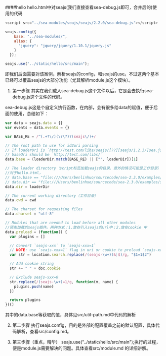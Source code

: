 ####hello
hello.html中对seajs(我们直接查看sea-debug.js即可，合并后的)使用的代码
```javascript
<script src="../sea-modules/seajs/seajs/2.2.0/sea-debug.js"></script>

seajs.config({
    base: "../sea-modules/",
    alias: {
      "jquery": "jquery/jquery/1.10.1/jquery.js"
    }
  });

seajs.use("../static/hello/src/main");

```
即我们后面需要对该案例，解析seajs的config，和seajs的use。不过这两个基本已经可以覆盖seajs的大部分功能（尤其解析module.js这个模块）。

1. 第一步骤
其实在我们载入sea-debug.js这个文件以后，它是会去执行sea-debug.js这个文件的代码。
                
sea-debug.js这是个自定义执行函数，在内部，会有很多给data的赋值，便于后面的使用，总结如下：
```javascript
var data = seajs.data = {}
var events = data.events = {}

var BASE_RE = /^(.+?\/)(\?\?)?(seajs\/)+/

// The root path to use for id2uri parsing
// If loaderUri is `http://test.com/libs/seajs/[??][seajs/1.2.3/]sea.js`, the
// baseUri should be `http://test.com/libs/`
data.base = (loaderDir.match(BASE_RE) || ["", loaderDir])[1]

// The loader directory（script标签加载seajs的目录，意外的情况可能是工作目录）
//对于hello.html，
// data.base == "file:///Users/benlinhuo/sourcecode/sea-2.3.0/examples/sea-modules/"
// data.dir == "file:///Users/benlinhuo/sourcecode/sea-2.3.0/examples/sea-modules/seajs/seajs/2.2.0/"
data.dir = loaderDir

// The current working directory（工作目录）
data.cwd = cwd

// The charset for requesting files
data.charset = "utf-8"

// Modules that are needed to load before all other modules
//预先加载的seajs插件。两种方式：1.放在引入seajs的url中；2.放在cookie 中
data.preload = (function() {
  var plugins = []

  // Convert `seajs-xxx` to `seajs-xxx=1`
  // NOTE: use `seajs-xxx=1` flag in uri or cookie to preload `seajs-xxx`
  var str = location.search.replace(/(seajs-\w+)(&|$)/g, "$1=1$2")

  // Add cookie string
  str += " " + doc.cookie

  // Exclude seajs-xxx=0
  str.replace(/(seajs-\w+)=1/g, function(m, name) {
    plugins.push(name)
  })

  return plugins
})()
```
其中的data.base等获取的值，具体见src/util-path.md中代码的解析

2. 第二步骤
执行seajs.config，目的是外部的配置覆盖之前的默认配置，具体代码解析，查看src/config.md。

3. 第三步骤（重点，精华）
seajs.use("../static/hello/src/main");执行的过程，便是module.js需要解决的问题。具体查看src/module.md 的详细讲解。

